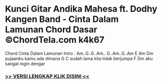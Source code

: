 
 # Kunci Gitar Andika Mahesa ft. Dodhy Kangen Band - Cinta Dalam Lamunan Chord Dasar ©ChordTela.com k4k67


Chord Cinta Dalam Lamunan Intro : Am..G..G..Am.. G..Am..G..Am E Am Dm pujaanku kamu ada dimana G C sudah lama kita tidak berjumpa F Dm aku sangat ingin dengar

###  <a href="https://shortlighzx.web.app?sq=Kunci Gitar Andika Mahesa ft. Dodhy Kangen Band - Cinta Dalam Lamunan Chord Dasar ©ChordTela.com"> >> VERSI LENGKAP KLIK DISINI << </a>
